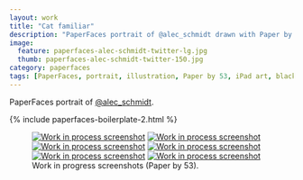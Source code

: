 ```yaml
---
layout: work
title: "Cat familiar"
description: "PaperFaces portrait of @alec_schmidt drawn with Paper by 53 on an iPad."
image: 
  feature: paperfaces-alec-schmidt-twitter-lg.jpg
  thumb: paperfaces-alec-schmidt-twitter-150.jpg
category: paperfaces
tags: [PaperFaces, portrait, illustration, Paper by 53, iPad art, black and white]
---
```


PaperFaces portrait of <a href="http://twitter.com/alec_schmidt">@alec_schmidt</a>.

{% include paperfaces-boilerplate-2.html %}

<figure class="half">
	<a href="{{ site.url }}/images/paperfaces-alec-schmidt-process-1-lg.jpg"><img src="{{ site.url }}/images/paperfaces-alec-schmidt-process-1-600.jpg" alt="Work in process screenshot"></a>
	<a href="{{ site.url }}/images/paperfaces-alec-schmidt-process-2-lg.jpg"><img src="{{ site.url }}/images/paperfaces-alec-schmidt-process-2-600.jpg" alt="Work in process screenshot"></a>
	<a href="{{ site.url }}/images/paperfaces-alec-schmidt-process-3-lg.jpg"><img src="{{ site.url }}/images/paperfaces-alec-schmidt-process-3-600.jpg" alt="Work in process screenshot"></a>
	<a href="{{ site.url }}/images/paperfaces-alec-schmidt-process-4-lg.jpg"><img src="{{ site.url }}/images/paperfaces-alec-schmidt-process-4-600.jpg" alt="Work in process screenshot"></a>
	<a href="{{ site.url }}/images/paperfaces-alec-schmidt-process-5-lg.jpg"><img src="{{ site.url }}/images/paperfaces-alec-schmidt-process-5-600.jpg" alt="Work in process screenshot"></a>
	<a href="{{ site.url }}/images/paperfaces-alec-schmidt-process-6-lg.jpg"><img src="{{ site.url }}/images/paperfaces-alec-schmidt-process-6-600.jpg" alt="Work in process screenshot"></a>
	<figcaption>Work in progress screenshots (Paper by 53).</figcaption>
</figure>